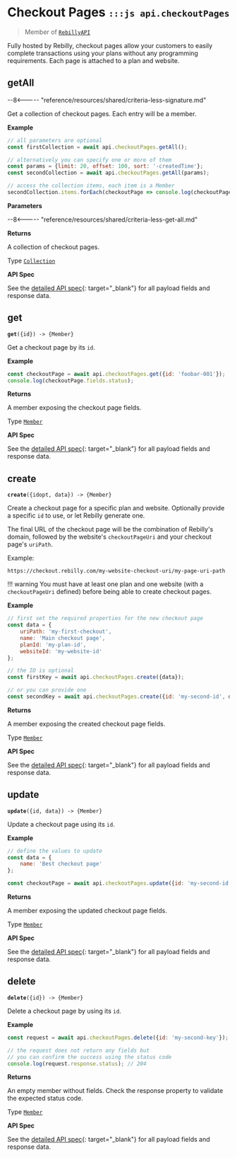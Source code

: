 # Checkout Pages <small>`:::js api.checkoutPages`</small>

> Member of [`RebillyAPI`][goto-rebillyapi]

Fully hosted by Rebilly, checkout pages allow your customers to easily complete transactions using your plans without any programming requirements. Each page is attached to a plan and website.


## getAll

--8<----- "reference/resources/shared/criteria-less-signature.md"

Get a collection of checkout pages. Each entry will be a member.


**Example**

```js
// all parameters are optional
const firstCollection = await api.checkoutPages.getAll();

// alternatively you can specify one or more of them
const params = {limit: 20, offset: 100, sort: '-createdTime'}; 
const secondCollection = await api.checkoutPages.getAll(params);

// access the collection items, each item is a Member
secondCollection.items.forEach(checkoutPage => console.log(checkoutPage.fields.status));
```

**Parameters**


--8<----- "reference/resources/shared/criteria-less-get-all.md"


**Returns**

A collection of checkout pages.

Type [`Collection`][goto-collection]


**API Spec**

See the [detailed API spec][1]{: target="_blank"} for all payload fields and response data.

## get
<div class="method"><code><strong>get</strong>({<span class="prop">id</span>}) -> <span class="return">{Member}</span></code></div>

Get a checkout page by its `id`.


**Example**

```js
const checkoutPage = await api.checkoutPages.get({id: 'foobar-001'});
console.log(checkoutPage.fields.status);
```


**Returns**

A member exposing the checkout page fields.

Type [`Member`][goto-member]


**API Spec**

See the [detailed API spec][2]{: target="_blank"} for all payload fields and response data.

## create
<div class="method"><code><strong>create</strong>({<span class="prop">id</span><span class="optional" title="optional">opt</span>, <span class="prop">data</span>}) -> <span class="return">{Member}</span></code></div>

Create a checkout page for a specific plan and website. Optionally provide a specific `id` to use, or let Rebilly generate one.

The final URL of the checkout page will be the combination of Rebilly's domain, followed by the website's  `checkoutPageUri` and your checkout page's `uriPath`.

Example: 
```
https://checkout.rebilly.com/my-website-checkout-uri/my-page-uri-path
```

!!! warning
    You must have at least one plan and one website (with a `checkoutPageUri` defined) before being able to create checkout pages.

**Example**

```js
// first set the required properties for the new checkout page
const data = {
    uriPath: 'my-first-checkout',
    name: 'Main checkout page',
    planId: 'my-plan-id',
    websiteId: 'my-website-id'
};

// the ID is optional
const firstKey = await api.checkoutPages.create({data});

// or you can provide one
const secondKey = await api.checkoutPages.create({id: 'my-second-id', data});
```


**Returns**

A member exposing the created checkout page fields.

Type [`Member`][goto-member]


**API Spec**

See the [detailed API spec][3]{: target="_blank"} for all payload fields and response data.

## update
<div class="method"><code><strong>update</strong>({<span class="prop">id</span>, <span class="prop">data</span>}) -> <span class="return">{Member}</span></code></div>

Update a checkout page using its `id`.

**Example**

```js
// define the values to update
const data = {
    name: 'Best checkout page'
};

const checkoutPage = await api.checkoutPages.update({id: 'my-second-id', data});
```


**Returns**

A member exposing the updated checkout page fields.

Type [`Member`][goto-member]


**API Spec**

See the [detailed API spec][3]{: target="_blank"} for all payload fields and response data.


## delete
<div class="method"><code><strong>delete</strong>({<span class="prop">id</span>}) -> <span class="return">{Member}</span></code></div>

Delete a checkout page by using its `id`.  


**Example**

```js
const request = await api.checkoutPages.delete({id: 'my-second-key'});

// the request does not return any fields but
// you can confirm the success using the status code
console.log(request.response.status); // 204
```


**Returns**

An empty member without fields. Check the response property to validate the expected status code.

Type [`Member`][goto-member]


**API Spec**

See the [detailed API spec][4]{: target="_blank"} for all payload fields and response data.

[goto-rebillyapi]: ../rebilly-api
[goto-collection]: ../types/collection
[goto-member]: ../types/member
[1]: https://rebilly.github.io/RebillyUserAPI/#tag/Checkout-Pages/paths/~1checkout-pages/get
[2]: https://rebilly.github.io/RebillyUserAPI/#tag/Checkout-Pages/paths/~1checkout-pages~1{id}/get
[3]: https://rebilly.github.io/RebillyUserAPI/#tag/Checkout-Pages/paths/~1checkout-pages~1{id}/put
[4]: https://rebilly.github.io/RebillyUserAPI/#tag/Checkout-Pages/paths/~1checkout-pages~1{id}/delete
